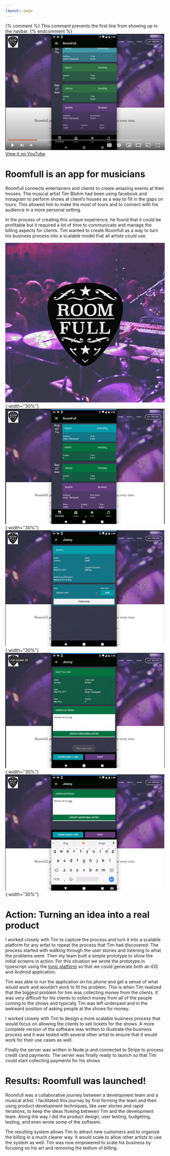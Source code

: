 ```yaml
---
layout: page
---
```

{% comment %}
This comment prevents the first line from showing up in the navbar.
{% endcomment %}
[![RoomfullMain](/assets/images/portfolio/roomfull/RoomFullMain2.png "Video Walkthrough of Roomfull")](https://www.youtube.com/watch?v=jJtQKIXVGNU)
[View it on YouTube](https://www.youtube.com/watch?v=jJtQKIXVGNU)


# Roomfull is an app for musicians
Roomfull connects entertainers and clients to create amazing events at their houses. The musical artist Tim Bluhm had been using facebook and instagram to perform shows at client’s houses as a way to fill in the gaps on tours. This allowed him to make the most of tours and to connect with his audience in a more personal setting.

In the process of creating this unique experience, he found that it could be profitable but it required a lot of time to communicate and manage the billing aspects for clients. Tim wanted to create Roomfull as a way to turn his business process into a scalable model that all artists could use.

![Screen1](/assets/images/portfolio/roomfull/Roomfull1.png){:width="30%"}
![Screen2](/assets/images/portfolio/roomfull/Roomfull2.png){:width="30%"}
![Screen3](/assets/images/portfolio/roomfull/Roomfull3.png){:width="30%"}
![Screen4](/assets/images/portfolio/roomfull/Roomfull4.png){:width="30%"}
![Screen5](/assets/images/portfolio/roomfull/Roomfull5.png){:width="30%"}


# Action: Turning an idea into a real product
I worked closely with Tim to capture the process and turn it into a scalable platform for any artist to repeat the process that Tim had discovered. The process started with walking through the user stories and listening to what the problems were. Then my team built a simple prototype to show the initial screens in action. For this situation we wrote the prototype in typescript using the [Ionic platform](https://ionicframework.com/) so that we could generate both an iOS and Android application.

Tim was able to run the application on his phone and get a sense of what would work and wouldn’t work to fit his problem. This is when Tim realized that the biggest problem for him was collecting money from the clients. It was very difficult for his clients to collect money from all of the people coming to the shows and typically Tim was left underpaid and in the awkward position of asking people at the shows for money.

I worked closely with Tim to design a more scalable business process that would focus on allowing the clients to sell tickets for the shows. A more complete version of the software was written to illustrate the business process and it was tested with several other artist to ensure that it would work for their use cases as well.

Finally the server was written in Node.js and connected to Stripe to process credit card payments. The server was finally ready to launch so that Tim could start collecting payments for his shows


# Results: Roomfull was launched!
Roomfull was a collaborative journey between a development team and a musical artist. I facilitated this journey by first forming the team and then using product development techniques, like user stories and rapid iterations, to keep the ideas flowing between Tim and the development team. Along the way I did the product design, user testing, budgeting, testing, and even wrote some of the software.

The resulting system allows Tim to attract new customers and to organize the billing in a much clearer way. It would scale to allow other artists to use the system as well. Tim was now empowered to scale his business by focusing on his art and removing the tedium of billing.
